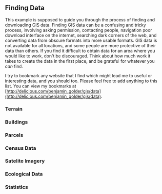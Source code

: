 ## Finding Data

This example is supposed to guide you through the process of finding and downloading GIS data. Finding GIS data can be a confusing and tricky process, involving asking permission, contacting people, navigation poor download interface on the internet, searching dark corners of the web, and converting data from obscure formats into more usable formats. GIS data is not available for all locations, and some people are more protective of their data than others. If you find it difficult to obtain data for an area where you would like to work, don't be discouraged. Think about how much work it takes to create the data in the first place, and be grateful for whatever you _can_ find.

I try to bookmark any website that I find which might lead me to useful or interesting data, and you should too. Please feel free to add anything to this list. You can view my bookmarks at [http://delicious.com/benjamin_golder/gis/data](http://delicious.com/benjamin_golder/gis/data).

### Terrain


### Buildings


### Parcels


### Census Data


### Satelite Imagery


### Ecological Data


### Statistics
